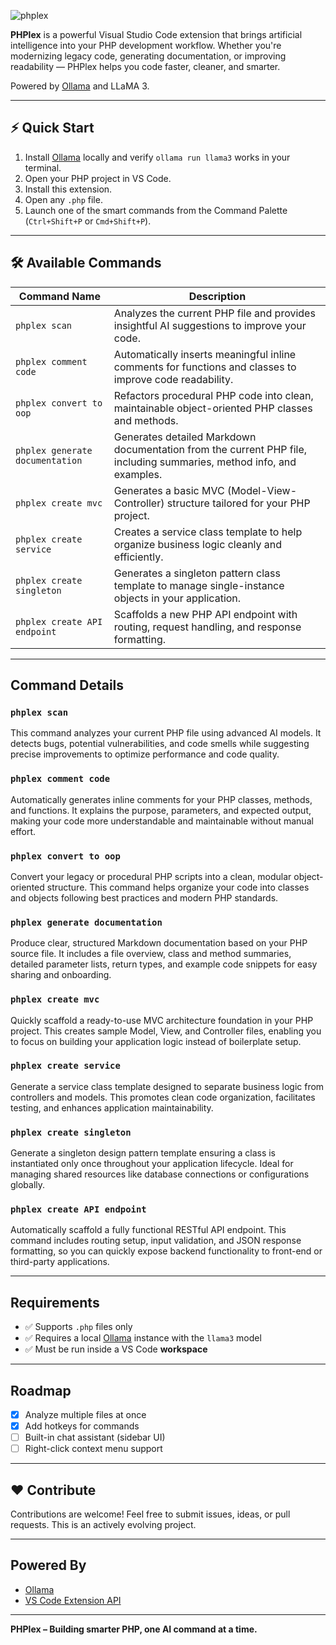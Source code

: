 ![phplex](https://github.com/user-attachments/assets/af6d9f8b-1362-410f-ac58-682bb4535575)

**PHPlex** is a powerful Visual Studio Code extension that brings artificial intelligence into your PHP development workflow. Whether you're modernizing legacy code, generating documentation, or improving readability — PHPlex helps you code faster, cleaner, and smarter.

Powered by [Ollama](https://ollama.com) and LLaMA 3.

---

## ⚡ Quick Start

1. Install [Ollama](https://ollama.com) locally and verify `ollama run llama3` works in your terminal.
2. Open your PHP project in VS Code.
3. Install this extension.
4. Open any `.php` file.
5. Launch one of the smart commands from the Command Palette (`Ctrl+Shift+P` or `Cmd+Shift+P`).

---

## 🛠 Available Commands

| Command Name                 | Description                                                        |
|-----------------------------|--------------------------------------------------------------------|
| `phplex scan`               | Analyzes the current PHP file and provides insightful AI suggestions to improve your code. |
| `phplex comment code`       | Automatically inserts meaningful inline comments for functions and classes to improve code readability. |
| `phplex convert to oop`     | Refactors procedural PHP code into clean, maintainable object-oriented PHP classes and methods. |
| `phplex generate documentation` | Generates detailed Markdown documentation from the current PHP file, including summaries, method info, and examples. |
| `phplex create mvc`         | Generates a basic MVC (Model-View-Controller) structure tailored for your PHP project. |
| `phplex create service`     | Creates a service class template to help organize business logic cleanly and efficiently. |
| `phplex create singleton`   | Generates a singleton pattern class template to manage single-instance objects in your application. |
| `phplex create API endpoint`| Scaffolds a new PHP API endpoint with routing, request handling, and response formatting. |


---

##  Command Details

### `phplex scan`  
This command analyzes your current PHP file using advanced AI models. It detects bugs, potential vulnerabilities, and code smells while suggesting precise improvements to optimize performance and code quality.

### `phplex comment code`  
Automatically generates inline comments for your PHP classes, methods, and functions. It explains the purpose, parameters, and expected output, making your code more understandable and maintainable without manual effort.

### `phplex convert to oop`  
Convert your legacy or procedural PHP scripts into a clean, modular object-oriented structure. This command helps organize your code into classes and objects following best practices and modern PHP standards.

### `phplex generate documentation`  
Produce clear, structured Markdown documentation based on your PHP source file. It includes a file overview, class and method summaries, detailed parameter lists, return types, and example code snippets for easy sharing and onboarding.

### `phplex create mvc`  
Quickly scaffold a ready-to-use MVC architecture foundation in your PHP project. This creates sample Model, View, and Controller files, enabling you to focus on building your application logic instead of boilerplate setup.

### `phplex create service`  
Generate a service class template designed to separate business logic from controllers and models. This promotes clean code organization, facilitates testing, and enhances application maintainability.

### `phplex create singleton`  
Generate a singleton design pattern template ensuring a class is instantiated only once throughout your application lifecycle. Ideal for managing shared resources like database connections or configurations globally.

### `phplex create API endpoint`  
Automatically scaffold a fully functional RESTful API endpoint. This command includes routing setup, input validation, and JSON response formatting, so you can quickly expose backend functionality to front-end or third-party applications.

---

##  Requirements

- ✅ Supports `.php` files only
- ✅ Requires a local [Ollama](https://ollama.com) instance with the `llama3` model
- ✅ Must be run inside a VS Code **workspace**

---

##  Roadmap

- [x] Analyze multiple files at once
- [x] Add hotkeys for commands
- [ ] Built-in chat assistant (sidebar UI)
- [ ] Right-click context menu support

---

## ❤️ Contribute

Contributions are welcome! Feel free to submit issues, ideas, or pull requests. This is an actively evolving project.

---

##  Powered By

- [Ollama](https://ollama.com)
- [VS Code Extension API](https://code.visualstudio.com/api)

---

**PHPlex – Building smarter PHP, one AI command at a time.**
